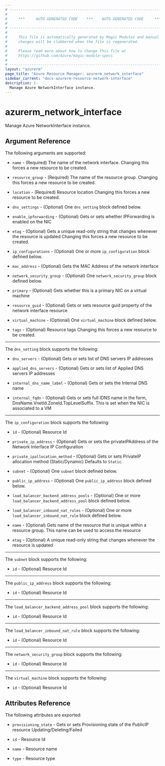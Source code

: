 ```yaml
---
# ----------------------------------------------------------------------------
#
#     ***     AUTO GENERATED CODE    ***    AUTO GENERATED CODE     ***
#
# ----------------------------------------------------------------------------
#
#     This file is automatically generated by Magic Modules and manual
#     changes will be clobbered when the file is regenerated.
#
#     Please read more about how to change this file at
#     https://github.com/Azure/magic-module-specs
#
# ----------------------------------------------------------------------------
layout: "azurerm"
page_title: "Azure Resource Manager: azurerm_network_interface"
sidebar_current: "docs-azurerm-resource-network-interface"
description: |-
  Manage Azure NetworkInterface instance.
---
```


# azurerm_network_interface

Manage Azure NetworkInterface instance.


## Argument Reference

The following arguments are supported:

* `name` - (Required) The name of the network interface. Changing this forces a new resource to be created.

* `resource_group` - (Required) The name of the resource group. Changing this forces a new resource to be created.

* `location` - (Required) Resource location Changing this forces a new resource to be created.

* `dns_settings` - (Optional) One `dns_setting` block defined below.

* `enable_ipforwarding` - (Optional) Gets or sets whether IPForwarding is enabled on the NIC

* `etag` - (Optional) Gets a unique read-only string that changes whenever the resource is updated Changing this forces a new resource to be created.

* `ip_configurations` - (Optional) One or more `ip_configuration` block defined below.

* `mac_address` - (Optional) Gets the MAC Address of the network interface

* `network_security_group` - (Optional) One `network_security_group` block defined below.

* `primary` - (Optional) Gets whether this is a primary NIC on a virtual machine

* `resource_guid` - (Optional) Gets or sets resource guid property of the network interface resource

* `virtual_machine` - (Optional) One `virtual_machine` block defined below.

* `tags` - (Optional) Resource tags Changing this forces a new resource to be created.

---

The `dns_setting` block supports the following:

* `dns_servers` - (Optional) Gets or sets list of DNS servers IP addresses

* `applied_dns_servers` - (Optional) Gets or sets list of Applied DNS servers IP addresses

* `internal_dns_name_label` - (Optional) Gets or sets the Internal DNS name

* `internal_fqdn` - (Optional) Gets or sets full IDNS name in the form, DnsName.VnetId.ZoneId.TopLevelSuffix. This is set when the NIC is associated to a VM

---

The `ip_configuration` block supports the following:

* `id` - (Optional) Resource Id

* `private_ip_address` - (Optional) Gets or sets the privateIPAddress of the Network Interface IP Configuration

* `private_ipallocation_method` - (Optional) Gets or sets PrivateIP allocation method (Static/Dynamic) Defaults to `Static`.

* `subnet` - (Optional) One `subnet` block defined below.

* `public_ip_address` - (Optional) One `public_ip_address` block defined below.

* `load_balancer_backend_address_pools` - (Optional) One or more `load_balancer_backend_address_pool` block defined below.

* `load_balancer_inbound_nat_rules` - (Optional) One or more `load_balancer_inbound_nat_rule` block defined below.

* `name` - (Optional) Gets name of the resource that is unique within a resource group. This name can be used to access the resource

* `etag` - (Optional) A unique read-only string that changes whenever the resource is updated


---

The `subnet` block supports the following:

* `id` - (Optional) Resource Id

---

The `public_ip_address` block supports the following:

* `id` - (Optional) Resource Id

---

The `load_balancer_backend_address_pool` block supports the following:

* `id` - (Optional) Resource Id

---

The `load_balancer_inbound_nat_rule` block supports the following:

* `id` - (Optional) Resource Id

---

The `network_security_group` block supports the following:

* `id` - (Optional) Resource Id

---

The `virtual_machine` block supports the following:

* `id` - (Optional) Resource Id

## Attributes Reference

The following attributes are exported:

* `provisioning_state` - Gets or sets Provisioning state of the PublicIP resource Updating/Deleting/Failed

* `id` - Resource Id

* `name` - Resource name

* `type` - Resource type
